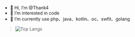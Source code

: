 
- 👋 Hi, I’m @Thank4
- 👀 I’m interested in code
- 🌱 I’m currently use php、java、kotlin、oc、swfit、golang

>  ![Top Langs](https://github-readme-stats.vercel.app/api/top-langs/?username=Thank4)
